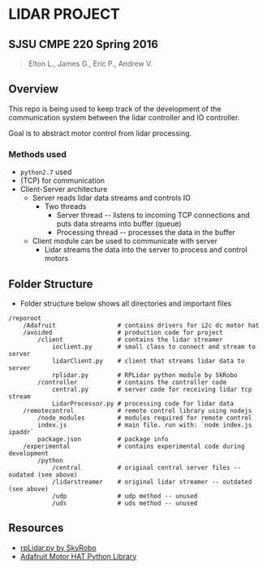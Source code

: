 # LIDAR PROJECT
## SJSU CMPE 220 Spring 2016

> Elton L., James G., Eric P., Andrew V.

## Overview

This repo is being used to keep track of the development of the communication system between the lidar controller and IO controller.

Goal is to abstract motor control from lidar processing. 

### Methods used

* `python2.7` used
* (TCP) for communication
* Client-Server architecture
    * Server reads lidar data streams and controls IO 
        * Two threads
            * Server thread -- listens to incoming TCP connections and puts data streams into buffer (queue)
            * Processing thread -- processes the data in the buffer
    * Client module can be used to communicate with server 
        * Lidar streams the data into the server to process and control motors


## Folder Structure

* Folder structure below shows all directories and important files

```
/reporoot
    /Adafruit                 # contains drivers for i2c dc motor hat
    /avoided                  # production code for project
        /client               # contains the lidar streamer
            ioclient.py       # small class to connect and stream to server
            lidarClient.py    # client that streams lidar data to server
            rplidar.py        # RPLidar python module by SkRobo
        /controller           # contains the controller code
            central.py        # server code for receiving lidar tcp stream
            LidarProcessor.py # processing code for lidar data
    /remotecontrol            # remote control library using nodejs
        /node_modules         # modules required for remote control
        index.js              # main file. run with: `node index.js ipaddr`
        package.json          # package info
    /experimental             # contains experimental code during development
        /python             
            /central          # original central server files -- oudated (see above)
            /lidarstreamer    # original lidar streamer -- outdated (see above)
            /udp              # udp method -- unused
            /uds              # uds method -- unused
```

## Resources

* [rpLidar.py by SkyRobo](https://github.com/SkRobo/rplidar)
* [Adafruit Motor HAT Python Library](https://github.com/adafruit/Adafruit-Motor-HAT-Python-Library)